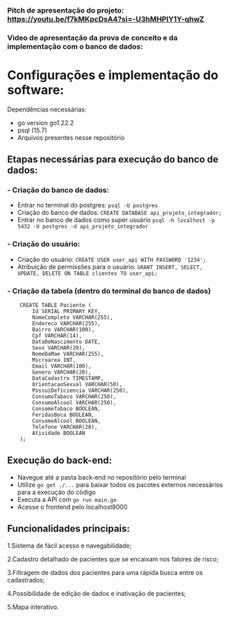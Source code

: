 ### Pitch de apresentação do projeto: https://youtu.be/f7kMKpcDsA4?si=-U3hMHPlY1Y-qhwZ

### Video de apresentação da prova de conceito e da implementação com o banco de dados:

# Configurações e implementação do software:
Dependências necessárias: 
- go version go1.22.2
- psql (15.7)
- Arquivos presentes nesse repositório

## Etapas necessárias para execução do banco de dados:
### - Criação do banco de dados:
  - Entrar no terminal do postgres: `psql -U postgres`
  - Criação do banco de dados:   `CREATE DATABASE api_projeto_integrador;`
  - Entrar no banco de dados como super usuário `psql -h localhost -p 5432 -U postgres -d api_projeto_integrador`
### - Criação do usuário:
  - Criação do usuário: `CREATE USER user_api WITH PASSWORD '1234';`
  - Atribuição de permissões para o usuário: `GRANT INSERT, SELECT, UPDATE, DELETE ON TABLE clientes TO user_api;`
### - Criação da tabela (dentro do terminal do banco de dados)
```
    CREATE TABLE Paciente (
        Id SERIAL PRIMARY KEY,
        NomeCompleto VARCHAR(255), 
        Endereco VARCHAR(255),
        Bairro VARCHAR(100), 
        Cpf VARCHAR(14), 
        DataDeNascimento DATE, 
        Sexo VARCHAR(20), 
        NomeDaMae VARCHAR(255), 
        Microarea INT,
        Email VARCHAR(100),
        Genero VARCHAR(20), 
        DataCadastro TIMESTAMP,
        OrientacaoSexual VARCHAR(50),
        PossuiDeficiencia VARCHAR(250),
        ConsumoTabaco VARCHAR(250),
        ConsumoAlcool VARCHAR(250), 
        ConsomeTabaco BOOLEAN,
        FeridasBoca BOOLEAN,
        ConsomeAlcool BOOLEAN,
        Telefone VARCHAR(20), 
        Atividade BOOLEAN
    );
```
## Execução do back-end:
 - Navegue até a pasta back-end no repositório pelo terminal
 - Utilize `go get ./...` para baixar todos os pacotes externos necessários para a execução do código
 - Executa a API com `go run main.go`
 - Acesse o frontend pelo localhost8000

## Funcionalidades principais:
1.Sistema de fácil acesso e navegabilidade;

2.Cadastro detalhado de pacientes que se encaixam nos fatores de risco;

3.Filtragem de dados dos pacientes para uma rápida busca entre os cadastrados;

4.Possibilidade de edição de dados e inativação de pacientes;

5.Mapa interativo.

